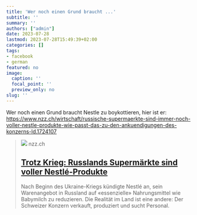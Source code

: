 ```yaml
---
title: 'Wer noch einen Grund braucht ...'
subtitle: ''
summary: ''
authors: ["admin"]
date: 2023-07-28
lastmod: 2023-07-28T15:49:39+02:00
categories: []
tags:
- facebook
- german
featured: no
image:
  caption: ''
  focal_point: ''
  preview_only: no
slug: ''
---
```

Wer noch einen Grund braucht Nestle zu boykottieren, hier ist er: https://www.nzz.ch/wirtschaft/russische-supermaerkte-sind-immer-noch-voller-nestle-produkte-wie-passt-das-zu-den-ankuendigungen-des-konzerns-ld.1724107
> [![](https://img.nzz.ch/2023/02/03/077ab607-0881-4226-b222-8d04a4b4c5f5.jpeg?width=1200&height=675&fit=bound&quality=75&auto=webp&crop=3911,2200,x0,y507&wmark=nzz)](https://www.nzz.ch/wirtschaft/russische-supermaerkte-sind-immer-noch-voller-nestle-produkte-wie-passt-das-zu-den-ankuendigungen-des-konzerns-ld.1724107)
> nzz.ch
> ## [Trotz Krieg: Russlands Supermärkte sind voller Nestlé-Produkte](https://www.nzz.ch/wirtschaft/russische-supermaerkte-sind-immer-noch-voller-nestle-produkte-wie-passt-das-zu-den-ankuendigungen-des-konzerns-ld.1724107)
>
>Nach Beginn des Ukraine-Kriegs kündigte Nestlé an, sein Warenangebot in Russland auf «essenzielle» Nahrungsmittel wie Babymilch zu reduzieren. Die Realität im Land ist eine andere: Der Schweizer Konzern verkauft, produziert und sucht Personal.


